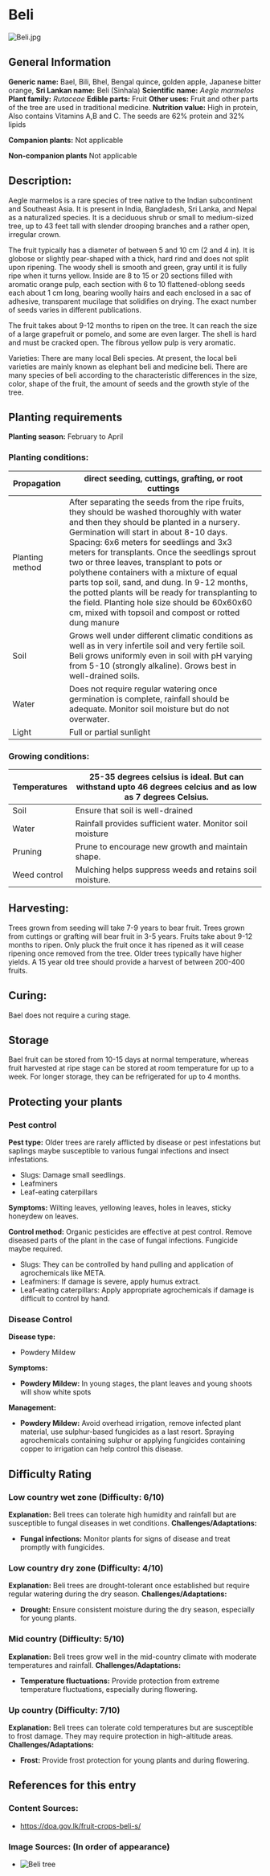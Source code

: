# Beli
![Beli.jpg](../../assets/images/Beli.jpg "By Vijayanrajapuram - Own work, CC BY-SA 4.0, https://commons.wikimedia.org/w/index.php?curid=106503450")

## General Information
**Generic name:** Bael, Bili, Bhel, Bengal quince, golden apple, Japanese bitter orange,
**Sri Lankan name:** Beli (Sinhala)
**Scientific name:** _Aegle marmelos_
**Plant family:** _Rutaceae_
**Edible parts:** Fruit
**Other uses:** Fruit and other parts of the tree are used in traditional medicine.
**Nutrition value:** High in protein, Also contains Vitamins A,B and C. The seeds are 62% protein and 32% lipids

**Companion plants:**
Not applicable

**Non-companion plants**
Not applicable

## Description:
Aegle marmelos is a rare species of tree native to the Indian subcontinent and Southeast Asia. It is present in India, Bangladesh, Sri Lanka, and Nepal as a naturalized species. It is a deciduous shrub or small to medium-sized tree, up to 43 feet tall with slender drooping branches and a rather open, irregular crown.

The fruit typically has a diameter of between 5 and 10 cm (2 and 4 in). It is globose or slightly pear-shaped with a thick, hard rind and does not split upon ripening. The woody shell is smooth and green, gray until it is fully ripe when it turns yellow. Inside are 8 to 15 or 20 sections filled with aromatic orange pulp, each section with 6 to 10 flattened-oblong seeds each about 1 cm long, bearing woolly hairs and each enclosed in a sac of adhesive, transparent mucilage that solidifies on drying. The exact number of seeds varies in different publications.

The fruit takes about 9-12 months to ripen on the tree. It can reach the size of a large grapefruit or pomelo, and some are even larger. The shell is hard and must be cracked open. The fibrous yellow pulp is very aromatic. 

Varieties: There are many local Beli species. At present, the local beli varieties are mainly known as elephant beli and medicine beli. There are many species of beli according to the characteristic differences in the size, color, shape of the fruit, the amount of seeds and the growth style of the tree. 

## Planting requirements
**Planting season:** February to April

### Planting conditions:

| Propagation | direct seeding, cuttings, grafting, or root cuttings |
|----|----|
| Planting method | After separating the seeds from the ripe fruits, they should be washed thoroughly with water and then they should be planted in a nursery. Germination will start in about 8-10 days. Spacing: 6x6 meters for seedlings and 3x3 meters for transplants. Once the seedlings sprout two or three leaves, transplant to pots or polythene containers with a mixture of equal parts top soil, sand, and dung. In 9-12 months, the potted plants will be ready for transplanting to the field. Planting hole size should be 60x60x60 cm, mixed with topsoil and compost or rotted dung manure |
| Soil | Grows well under different climatic conditions as well as in very infertile soil and very fertile soil. Beli grows uniformly even in soil with pH varying from 5-10 (strongly alkaline). Grows best in well-drained soils. |
| Water | Does not require regular watering once germination is complete, rainfall should be adequate. Monitor soil moisture but do not overwater. |
| Light | Full or partial sunlight |

### Growing conditions:

| Temperatures | 25-35 degrees celsius is ideal. But can withstand upto 46 degrees celcius and as low as 7 degrees Celsius. |
|----|----|
| Soil | Ensure that soil is well-drained |
| Water | Rainfall provides sufficient water. Monitor soil moisture |
| Pruning | Prune to encourage new growth and maintain shape. |
| Weed control | Mulching helps suppress weeds and retains soil moisture. |

## Harvesting:
Trees grown from seeding will take 7-9 years to bear fruit. Trees grown from cuttings or grafting will bear fruit in 3-5 years. Fruits take about 9-12 months to ripen. Only pluck the fruit once it has ripened as it will cease ripening once removed from the tree. Older trees typically have higher yields. A 15 year old tree should provide a harvest of between 200-400 fruits.

## Curing:
Bael does not require a curing stage.

## Storage
Bael fruit can be stored from 10-15 days at normal temperature, whereas fruit harvested at ripe stage can be stored at room temperature for up to a week. For longer storage, they can be refrigerated for up to 4 months.

## Protecting your plants
### Pest control
**Pest type:** Older trees are rarely afflicted by disease or pest infestations but saplings maybe susceptible to various fungal infections and insect infestations.
- Slugs: Damage small seedlings. 
- Leafminers
- Leaf-eating caterpillars

**Symptoms:** Wilting leaves, yellowing leaves, holes in leaves, sticky honeydew on leaves.

**Control method:** Organic pesticides are effective at pest control. Remove diseased parts of the plant in the case of fungal infections. Fungicide maybe required.
- Slugs: They can be controlled by hand pulling and application of agrochemicals like META.
- Leafminers: If damage is severe, apply humus extract.
- Leaf-eating caterpillars: Apply appropriate agrochemicals if damage is difficult to control by hand.

### Disease Control
**Disease type:** 
- Powdery Mildew

**Symptoms:** 
- **Powdery Mildew:** In young stages, the plant leaves and young shoots will show white spots
  
**Management:**
- **Powdery Mildew:** Avoid overhead irrigation, remove infected plant material, use sulphur-based fungicides as a last resort. Spraying agrochemicals containing sulphur or applying fungicides containing copper to irrigation can help control this disease.

  
## Difficulty Rating

### Low country wet zone (Difficulty: 6/10)
**Explanation:** Beli trees can tolerate high humidity and rainfall but are susceptible to fungal diseases in wet conditions.
**Challenges/Adaptations:**
- **Fungal infections:** Monitor plants for signs of disease and treat promptly with fungicides.

### Low country dry zone (Difficulty: 4/10)
**Explanation:** Beli trees are drought-tolerant once established but require regular watering during the dry season.
**Challenges/Adaptations:**
- **Drought:** Ensure consistent moisture during the dry season, especially for young plants.

### Mid country (Difficulty: 5/10)
**Explanation:** Beli trees grow well in the mid-country climate with moderate temperatures and rainfall.
**Challenges/Adaptations:**
- **Temperature fluctuations:** Provide protection from extreme temperature fluctuations, especially during flowering.

### Up country (Difficulty: 7/10)
**Explanation:** Beli trees can tolerate cold temperatures but are susceptible to frost damage. They may require protection in high-altitude areas.
**Challenges/Adaptations:**
- **Frost:** Provide frost protection for young plants and during flowering.

## References for this entry
### Content Sources:
- https://doa.gov.lk/fruit-crops-beli-s/

### Image Sources: (In order of appearance)
- ![Beli tree](https://upload.wikimedia.org/wikipedia/commons/a/a7/Aegle_marmelos_flower.jpg)
